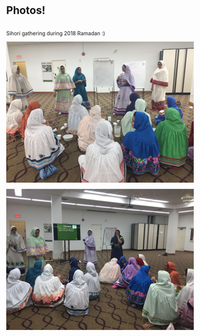 # Photos! 

<br>
Sihori gathering during 2018 Ramadan :) 

![sihoriramadan](sihoriparty.png)

![sihorione](sihoriparty2.png)
